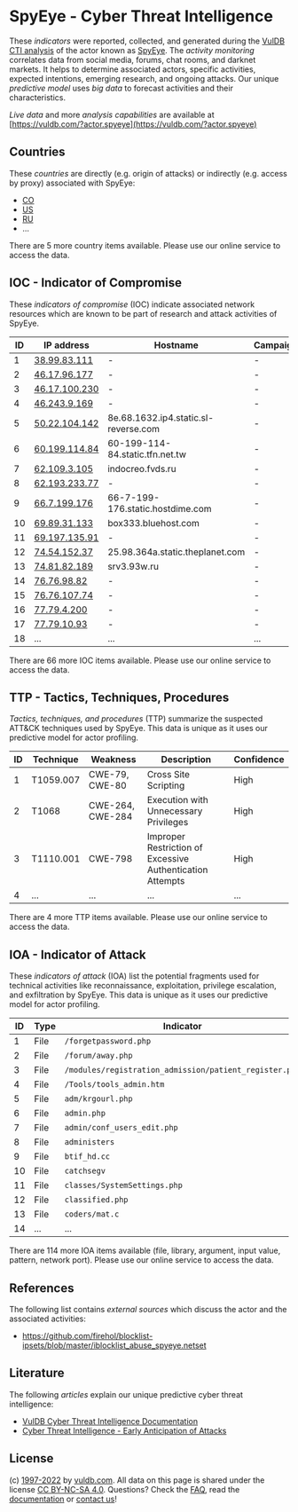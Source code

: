 # SpyEye - Cyber Threat Intelligence

These _indicators_ were reported, collected, and generated during the [VulDB CTI analysis](https://vuldb.com/?kb.cti) of the actor known as [SpyEye](https://vuldb.com/?actor.spyeye). The _activity monitoring_ correlates data from social media, forums, chat rooms, and darknet markets. It helps to determine associated actors, specific activities, expected intentions, emerging research, and ongoing attacks. Our unique _predictive model_ uses _big data_ to forecast activities and their characteristics.

_Live data_ and more _analysis capabilities_ are available at [https://vuldb.com/?actor.spyeye](https://vuldb.com/?actor.spyeye)

## Countries

These _countries_ are directly (e.g. origin of attacks) or indirectly (e.g. access by proxy) associated with SpyEye:

* [CO](https://vuldb.com/?country.co)
* [US](https://vuldb.com/?country.us)
* [RU](https://vuldb.com/?country.ru)
* ...

There are 5 more country items available. Please use our online service to access the data.

## IOC - Indicator of Compromise

These _indicators of compromise_ (IOC) indicate associated network resources which are known to be part of research and attack activities of SpyEye.

ID | IP address | Hostname | Campaign | Confidence
-- | ---------- | -------- | -------- | ----------
1 | [38.99.83.111](https://vuldb.com/?ip.38.99.83.111) | - | - | High
2 | [46.17.96.177](https://vuldb.com/?ip.46.17.96.177) | - | - | High
3 | [46.17.100.230](https://vuldb.com/?ip.46.17.100.230) | - | - | High
4 | [46.243.9.169](https://vuldb.com/?ip.46.243.9.169) | - | - | High
5 | [50.22.104.142](https://vuldb.com/?ip.50.22.104.142) | 8e.68.1632.ip4.static.sl-reverse.com | - | High
6 | [60.199.114.84](https://vuldb.com/?ip.60.199.114.84) | 60-199-114-84.static.tfn.net.tw | - | High
7 | [62.109.3.105](https://vuldb.com/?ip.62.109.3.105) | indocreo.fvds.ru | - | High
8 | [62.193.233.77](https://vuldb.com/?ip.62.193.233.77) | - | - | High
9 | [66.7.199.176](https://vuldb.com/?ip.66.7.199.176) | 66-7-199-176.static.hostdime.com | - | High
10 | [69.89.31.133](https://vuldb.com/?ip.69.89.31.133) | box333.bluehost.com | - | High
11 | [69.197.135.91](https://vuldb.com/?ip.69.197.135.91) | - | - | High
12 | [74.54.152.37](https://vuldb.com/?ip.74.54.152.37) | 25.98.364a.static.theplanet.com | - | High
13 | [74.81.82.189](https://vuldb.com/?ip.74.81.82.189) | srv3.93w.ru | - | High
14 | [76.76.98.82](https://vuldb.com/?ip.76.76.98.82) | - | - | High
15 | [76.76.107.74](https://vuldb.com/?ip.76.76.107.74) | - | - | High
16 | [77.79.4.200](https://vuldb.com/?ip.77.79.4.200) | - | - | High
17 | [77.79.10.93](https://vuldb.com/?ip.77.79.10.93) | - | - | High
18 | ... | ... | ... | ...

There are 66 more IOC items available. Please use our online service to access the data.

## TTP - Tactics, Techniques, Procedures

_Tactics, techniques, and procedures_ (TTP) summarize the suspected ATT&CK techniques used by SpyEye. This data is unique as it uses our predictive model for actor profiling.

ID | Technique | Weakness | Description | Confidence
-- | --------- | -------- | ----------- | ----------
1 | T1059.007 | CWE-79, CWE-80 | Cross Site Scripting | High
2 | T1068 | CWE-264, CWE-284 | Execution with Unnecessary Privileges | High
3 | T1110.001 | CWE-798 | Improper Restriction of Excessive Authentication Attempts | High
4 | ... | ... | ... | ...

There are 4 more TTP items available. Please use our online service to access the data.

## IOA - Indicator of Attack

These _indicators of attack_ (IOA) list the potential fragments used for technical activities like reconnaissance, exploitation, privilege escalation, and exfiltration by SpyEye. This data is unique as it uses our predictive model for actor profiling.

ID | Type | Indicator | Confidence
-- | ---- | --------- | ----------
1 | File | `/forgetpassword.php` | High
2 | File | `/forum/away.php` | High
3 | File | `/modules/registration_admission/patient_register.php` | High
4 | File | `/Tools/tools_admin.htm` | High
5 | File | `adm/krgourl.php` | High
6 | File | `admin.php` | Medium
7 | File | `admin/conf_users_edit.php` | High
8 | File | `administers` | Medium
9 | File | `btif_hd.cc` | Medium
10 | File | `catchsegv` | Medium
11 | File | `classes/SystemSettings.php` | High
12 | File | `classified.php` | High
13 | File | `coders/mat.c` | Medium
14 | ... | ... | ...

There are 114 more IOA items available (file, library, argument, input value, pattern, network port). Please use our online service to access the data.

## References

The following list contains _external sources_ which discuss the actor and the associated activities:

* https://github.com/firehol/blocklist-ipsets/blob/master/iblocklist_abuse_spyeye.netset

## Literature

The following _articles_ explain our unique predictive cyber threat intelligence:

* [VulDB Cyber Threat Intelligence Documentation](https://vuldb.com/?kb.cti)
* [Cyber Threat Intelligence - Early Anticipation of Attacks](https://www.scip.ch/en/?labs.20201022)

## License

(c) [1997-2022](https://vuldb.com/?kb.changelog) by [vuldb.com](https://vuldb.com/?kb.about). All data on this page is shared under the license [CC BY-NC-SA 4.0](https://creativecommons.org/licenses/by-nc-sa/4.0/). Questions? Check the [FAQ](https://vuldb.com/?kb.faq), read the [documentation](https://vuldb.com/?kb) or [contact us](https://vuldb.com/?contact)!
